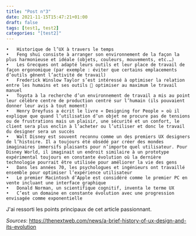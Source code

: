 ```yaml
---
title: "Post n°3"
date: 2021-11-15T15:47:21+01:00
draft: false
tags: [test1, test2]
categories: "[test2]"
---
```


    •	Historique de l’UX à travers le temps
    •	Feng shui consiste à arranger son environnement de la façon la plus harmonieuse et idéale (objets, couleurs, mouvements, etc.…)
    •	Les Grecques ont adapté leurs outils et leur place de travail de façon ergonomique (par exemple : éviter que certains emplacements d’outils gênent l’activité de travail)
    •	Frederick Winslow Taylor s’est intéressé à optimiser la relation entre les humains et ses outils  optimiser au maximum le travail manuel
    •	Toyota à la recherche d’un environnement de travail a mis au point leur célèbre centre de production centré sur l’humain (ils pouvaient donner leur avis à tout moment)
    •	Henry Dreyfuss a écrit le livre « Designing for People » où il explique que quand l’utilisation d’un objet ne procure pas de tensions ou de frustrations mais un plaisir, une sécurité et un confort, le client sera plus enclin à l’acheter ou l’utiliser et donc le travail du designer sera un succès
    •	Walt Disney est souvent reconnu comme un des premiers UX designers de l’histoire. Il a toujours été obsédé par créer des mondes imaginaires immersifs plaisants pour n’importe quel utilisateur. Pour Disney World, il imaginait un endroit similaire à un prototype expérimental toujours en constante évolution où la dernière technologie pourrait être utilisée pour améliorer la vie des gens
    •	Dans les années 70, les psychologues et ingénieurs ont travaillé ensemble pour optimiser l’expérience utilisateur
    •	Le premier Macintosh d’Apple est considéré comme le premier PC en vente incluant une interface graphique
    •	Donald Norman, un scientifique cognitif, inventa le terme UX
    •	C’est un domaine en constante évolution avec une progression envisagée comme exponentielle

J'ai ressorti les points principaux de cet article passionnant.

*Sources*: https://thenextweb.com/news/a-brief-history-of-ux-design-and-its-evolution
